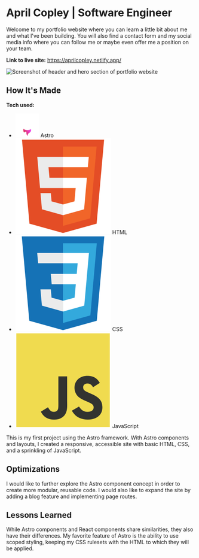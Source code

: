 # April Copley | Software Engineer

Welcome to my portfolio website where you can learn a little bit about me and what I've been building. You will also find a contact form and my social media info where you can follow me or maybe even offer me a position on your team.

**Link to live site:** https://aprilcopley.netlify.app/

![Screenshot of header and hero section of portfolio website](https://raw.githubusercontent.com/acopperlily/portfolio/public/main-preview.webp)

## How It's Made

**Tech used:**
- ![astro](./src/icons/astro.svg) Astro
- ![html](./src/icons/html.svg) HTML
- ![css](./src/icons/css.svg) CSS
- ![javascript](./src/icons/javascript.svg) JavaScript

This is my first project using the Astro framework. With Astro components and layouts, I created a responsive, accessible site with basic HTML, CSS, and a sprinkling of JavaScript.

## Optimizations

I would like to further explore the Astro component concept in order to create more modular, reusable code. I would also like to expand the site by adding a blog feature and implementing page routes.

## Lessons Learned

While Astro components and React components share similarities, they also have their differences. My favorite feature of Astro is the ability to use scoped styling, keeping my CSS rulesets with the HTML to which they will be applied.
